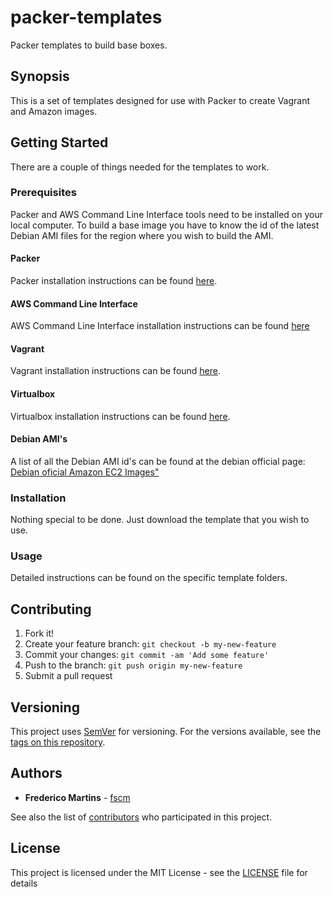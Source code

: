 # packer-templates

Packer templates to build base boxes.

## Synopsis

This is a set of templates designed for use with Packer to create Vagrant
and Amazon images.

## Getting Started

There are a couple of things needed for the templates to work.

### Prerequisites

Packer and AWS Command Line Interface tools need to be installed on your
local computer.
To build a base image you have to know the id of the latest Debian AMI files
for the region where you wish to build the AMI.

#### Packer

Packer installation instructions can be found [here](https://www.packer.io/docs/installation.html).

#### AWS Command Line Interface

AWS Command Line Interface installation instructions can be found [here](http://docs.aws.amazon.com/cli/latest/userguide/installing.html)

#### Vagrant

Vagrant installation instructions can be found [here](https://www.vagrantup.com/docs/installation/).

#### Virtualbox

Virtualbox installation instructions can be found [here](https://www.virtualbox.org/wiki/Downloads).

#### Debian AMI's

A list of all the Debian AMI id's can be found at the debian official page:
[Debian oficial Amazon EC2 Images"](https://wiki.debian.org/Cloud/AmazonEC2Image/)

### Installation

Nothing special to be done. Just download the template that you wish to use.

### Usage

Detailed instructions can be found on the specific template folders.

## Contributing

1. Fork it!
2. Create your feature branch: `git checkout -b my-new-feature`
3. Commit your changes: `git commit -am 'Add some feature'`
4. Push to the branch: `git push origin my-new-feature`
5. Submit a pull request

## Versioning

This project uses [SemVer](http://semver.org/) for versioning. For the versions
available, see the [tags on this repository](https://github.com/fscm/packer-templates/tags).

## Authors

* **Frederico Martins** - [fscm](https://github.com/fscm)

See also the list of [contributors](https://github.com/fscm/packer-templates/contributors)
who participated in this project.

## License

This project is licensed under the MIT License - see the [LICENSE](LICENSE)
file for details
